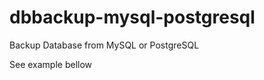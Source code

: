 dbbackup-mysql-postgresql
=========================

Backup Database from MySQL or PostgreSQL

See example bellow 



